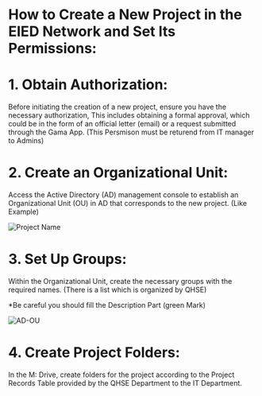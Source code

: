 # How to Create a New Project in the EIED Network and Set Its Permissions: 

# 1. Obtain Authorization:

 Before initiating the creation of a new project, ensure you have the necessary authorization, This includes obtaining a formal approval, which could be in the form of an official letter (email) or a request submitted 
 through the Gama App. 
 (This Persmison must be returend from IT manager to Admins)

# 2. Create an Organizational Unit: 

 Access the Active Directory (AD) management console to establish an Organizational Unit (OU) in AD that corresponds to the new project. (Like Example)

 ![Project Name](https://github.com/user-attachments/assets/b6eafc60-4a9f-4cf7-92d0-6cacbf51f6bb)


# 3. Set Up Groups: 

 Within the Organizational Unit, create the necessary groups with the required names. (There is a list which is organized by QHSE) 
 
 *Be careful you should fill the Description Part (green Mark)

 ![AD-OU](https://github.com/user-attachments/assets/12b2dd3c-4992-47f1-8e45-871a8b5df89a)


# 4. Create Project Folders:

 In the M: Drive, create folders for the project according to the Project Records Table provided by the QHSE Department to the IT Department.
